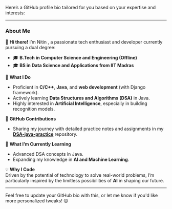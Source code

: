 Here’s a GitHub profile bio tailored for you based on your expertise and interests:  

---

### **About Me**  
👋 **Hi there!** I’m Nitin , a passionate tech enthusiast and developer currently pursuing a dual degree:  
- 🎓 **B.Tech in Computer Science and Engineering (Offline)**  
- 🎓 **BS in Data Science and Applications from IIT Madras**  

🌟 **What I Do**  
- Proficient in **C/C++**, **Java**, and **web development** (with Django framework).  
- Actively learning **Data Structures and Algorithms (DSA)** in Java.  
- Highly interested in **Artificial Intelligence**, especially in building recognition models.  

📂 **GitHub Contributions**  
- Sharing my journey with detailed practice notes and assignments in my [**DSA-java-practice**](https://github.com/nitinnkr99/DSA-java-practice) repository.  

🌱 **What I’m Currently Learning**  
- Advanced DSA concepts in Java.  
- Expanding my knowledge in **AI and Machine Learning**.  

💡 **Why I Code**  
Driven by the potential of technology to solve real-world problems, I’m particularly inspired by the limitless possibilities of **AI** in shaping our future.  

---

Feel free to update your GitHub bio with this, or let me know if you'd like more personalized tweaks! 😊
